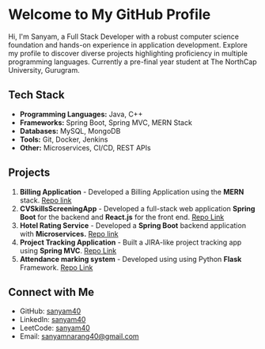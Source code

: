 # Welcome to My GitHub Profile

Hi, I'm Sanyam, a Full Stack Developer with a robust computer science foundation and hands-on experience in application development. Explore my profile to discover diverse projects highlighting proficiency in multiple programming languages. Currently a pre-final year student at The NorthCap University, Gurugram.

## Tech Stack
- **Programming Languages:** Java, C++
- **Frameworks:** Spring Boot, Spring MVC, MERN Stack
- **Databases:** MySQL, MongoDB
- **Tools:** Git, Docker, Jenkins
- **Other:** Microservices, CI/CD, REST APIs
  
## Projects
1. **Billing Application** - Developed a Billing Application using the **MERN** stack. [Repo link](https://github.com/sanyam40/Billing-Application)
2. **CVSkillsScreeningApp** - Developed a full-stack web application **Spring Boot** for the backend and **React.js** for the front end. [Repo Link](https://github.com/sanyam40/CVSkillsScreeningApp)
3. **Hotel Rating Service** - Developed a **Spring Boot** backend application with **Microservices.** [Repo link](https://github.com/sanyam/hotel-rating-microservices)
4. **Project Tracking Application** - Built a JIRA-like project tracking app using **Spring MVC**. [Repo Link](https://github.com/sanyam/project-tracker)
5. **Attendance marking system** - Developed using using Python **Flask** Framework. [Repo Link](https://github.com/sanyam40/Attendance-marking-system)
 
## Connect with Me
- GitHub: [sanyam40](https://github.com/sanyam)
- LinkedIn: [sanyam40](https://www.linkedin.com/in/sanyam40/)
- LeetCode: [sanyam40](https://leetcode.com/sanyam40/)
- Email: sanyamnarang40@gmail.com
